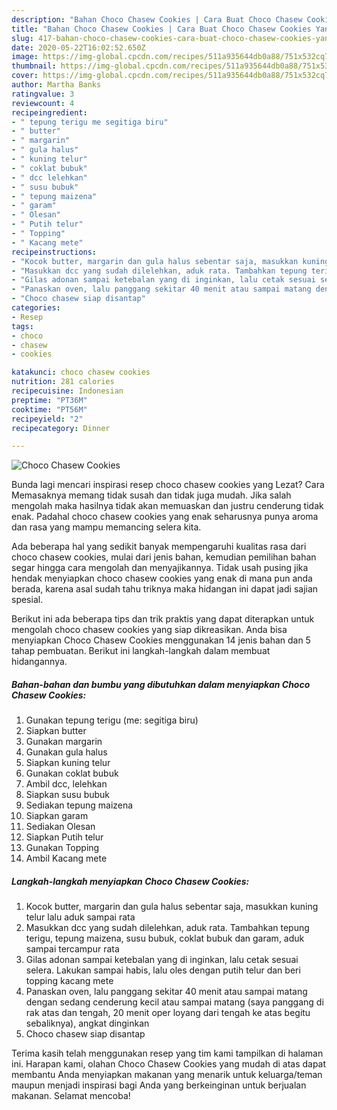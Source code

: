 ```yaml
---
description: "Bahan Choco Chasew Cookies | Cara Buat Choco Chasew Cookies Yang Bikin Ngiler"
title: "Bahan Choco Chasew Cookies | Cara Buat Choco Chasew Cookies Yang Bikin Ngiler"
slug: 417-bahan-choco-chasew-cookies-cara-buat-choco-chasew-cookies-yang-bikin-ngiler
date: 2020-05-22T16:02:52.650Z
image: https://img-global.cpcdn.com/recipes/511a935644db0a88/751x532cq70/choco-chasew-cookies-foto-resep-utama.jpg
thumbnail: https://img-global.cpcdn.com/recipes/511a935644db0a88/751x532cq70/choco-chasew-cookies-foto-resep-utama.jpg
cover: https://img-global.cpcdn.com/recipes/511a935644db0a88/751x532cq70/choco-chasew-cookies-foto-resep-utama.jpg
author: Martha Banks
ratingvalue: 3
reviewcount: 4
recipeingredient:
- " tepung terigu me segitiga biru"
- " butter"
- " margarin"
- " gula halus"
- " kuning telur"
- " coklat bubuk"
- " dcc lelehkan"
- " susu bubuk"
- " tepung maizena"
- " garam"
- " Olesan"
- " Putih telur"
- " Topping"
- " Kacang mete"
recipeinstructions:
- "Kocok butter, margarin dan gula halus sebentar saja, masukkan kuning telur lalu aduk sampai rata"
- "Masukkan dcc yang sudah dilelehkan, aduk rata. Tambahkan tepung terigu, tepung maizena, susu bubuk, coklat bubuk dan garam, aduk sampai tercampur rata"
- "Gilas adonan sampai ketebalan yang di inginkan, lalu cetak sesuai selera. Lakukan sampai habis, lalu oles dengan putih telur dan beri topping kacang mete"
- "Panaskan oven, lalu panggang sekitar 40 menit atau sampai matang dengan sedang cenderung kecil atau sampai matang (saya panggang di rak atas dan tengah, 20 menit oper loyang dari tengah ke atas begitu sebaliknya), angkat dinginkan"
- "Choco chasew siap disantap"
categories:
- Resep
tags:
- choco
- chasew
- cookies

katakunci: choco chasew cookies 
nutrition: 281 calories
recipecuisine: Indonesian
preptime: "PT36M"
cooktime: "PT56M"
recipeyield: "2"
recipecategory: Dinner

---
```



![Choco Chasew Cookies](https://img-global.cpcdn.com/recipes/511a935644db0a88/751x532cq70/choco-chasew-cookies-foto-resep-utama.jpg)

Bunda lagi mencari inspirasi resep choco chasew cookies yang Lezat? Cara Memasaknya memang tidak susah dan tidak juga mudah. Jika salah mengolah maka hasilnya tidak akan memuaskan dan justru cenderung tidak enak. Padahal choco chasew cookies yang enak seharusnya punya aroma dan rasa yang mampu memancing selera kita.



Ada beberapa hal yang sedikit banyak mempengaruhi kualitas rasa dari choco chasew cookies, mulai dari jenis bahan, kemudian pemilihan bahan segar hingga cara mengolah dan menyajikannya. Tidak usah pusing jika hendak menyiapkan choco chasew cookies yang enak di mana pun anda berada, karena asal sudah tahu triknya maka hidangan ini dapat jadi sajian spesial.


Berikut ini ada beberapa tips dan trik praktis yang dapat diterapkan untuk mengolah choco chasew cookies yang siap dikreasikan. Anda bisa menyiapkan Choco Chasew Cookies menggunakan 14 jenis bahan dan 5 tahap pembuatan. Berikut ini langkah-langkah dalam membuat hidangannya.

<!--inarticleads1-->

##### Bahan-bahan dan bumbu yang dibutuhkan dalam menyiapkan Choco Chasew Cookies:

1. Gunakan  tepung terigu (me: segitiga biru)
1. Siapkan  butter
1. Gunakan  margarin
1. Gunakan  gula halus
1. Siapkan  kuning telur
1. Gunakan  coklat bubuk
1. Ambil  dcc, lelehkan
1. Siapkan  susu bubuk
1. Sediakan  tepung maizena
1. Siapkan  garam
1. Sediakan  Olesan
1. Siapkan  Putih telur
1. Gunakan  Topping
1. Ambil  Kacang mete




<!--inarticleads2-->

##### Langkah-langkah menyiapkan Choco Chasew Cookies:

1. Kocok butter, margarin dan gula halus sebentar saja, masukkan kuning telur lalu aduk sampai rata
1. Masukkan dcc yang sudah dilelehkan, aduk rata. Tambahkan tepung terigu, tepung maizena, susu bubuk, coklat bubuk dan garam, aduk sampai tercampur rata
1. Gilas adonan sampai ketebalan yang di inginkan, lalu cetak sesuai selera. Lakukan sampai habis, lalu oles dengan putih telur dan beri topping kacang mete
1. Panaskan oven, lalu panggang sekitar 40 menit atau sampai matang dengan sedang cenderung kecil atau sampai matang (saya panggang di rak atas dan tengah, 20 menit oper loyang dari tengah ke atas begitu sebaliknya), angkat dinginkan
1. Choco chasew siap disantap




Terima kasih telah menggunakan resep yang tim kami tampilkan di halaman ini. Harapan kami, olahan Choco Chasew Cookies yang mudah di atas dapat membantu Anda menyiapkan makanan yang menarik untuk keluarga/teman maupun menjadi inspirasi bagi Anda yang berkeinginan untuk berjualan makanan. Selamat mencoba!
